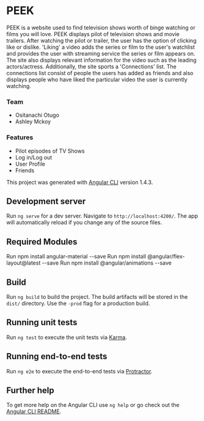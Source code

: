 # PEEK

PEEK is a website used to find television shows worth of binge watching or films you will love. PEEK displays pilot of television shows and movie trailers. After watching the pilot or trailer, the user has the option of clicking like or dislike. 'Liking' a video adds the series or film to the user's watchlist and provides the user with streaming service the series or film appears on. The site also displays relevant information for the video such as the leading actors/actress. Additionally, the site sports a 'Connections' list. The connections list consist of people the users has added as friends and also displays people who have liked the particular video the user is currently watching.

### Team
* Ositanachi Otugo
* Ashley Mckoy

### Features
* Pilot episodes of TV Shows
* Log in/Log out
* User Profile
* Friends

This project was generated with [Angular CLI](https://github.com/angular/angular-cli) version 1.4.3.

## Development server

Run `ng serve` for a dev server. Navigate to `http://localhost:4200/`. The app will automatically reload if you change any of the source files.

## Required Modules
Run npm install angular-material --save
Run npm install @angular/flex-layout@latest --save
Run npm install @angular/animations --save

## Build

Run `ng build` to build the project. The build artifacts will be stored in the `dist/` directory. Use the `-prod` flag for a production build.

## Running unit tests

Run `ng test` to execute the unit tests via [Karma](https://karma-runner.github.io).

## Running end-to-end tests

Run `ng e2e` to execute the end-to-end tests via [Protractor](http://www.protractortest.org/).

## Further help

To get more help on the Angular CLI use `ng help` or go check out the [Angular CLI README](https://github.com/angular/angular-cli/blob/master/README.md).
